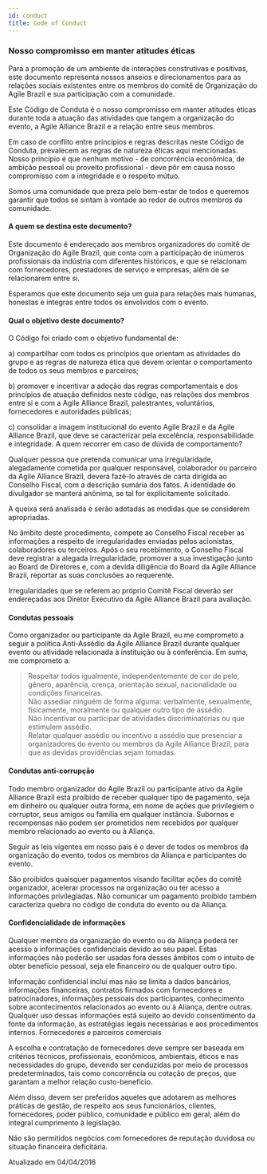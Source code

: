 ```yaml
---
id: conduct
title: Code of Conduct
---
```


### Nosso compromisso em manter atitudes éticas
Para a promoção de um ambiente de interações construtivas e positivas, este documento representa nossos anseios e direcionamentos para as relações sociais existentes entre os membros do comitê de Organização do Agile Brazil e sua participação com a comunidade.

Este Código de Conduta é o nosso compromisso em manter atitudes éticas durante toda a atuação das atividades que tangem a organização do evento, a Agile Alliance Brazil e a relação entre seus membros.

Em caso de conflito entre princípios e regras descritas neste Código de Conduta, prevalecem as regras de natureza éticas aqui mencionadas. Nosso princípio é que nenhum motivo - de concorrência econômica, de ambição pessoal ou proveito profissional - deve pôr em causa nosso compromisso com a integridade e o respeito mútuo.

Somos uma comunidade que preza pelo bem-estar de todos e queremos garantir que todos se sintam à vontade ao redor de outros membros da comunidade.


#### A quem se destina este documento?

Este documento é endereçado aos membros organizadores do comitê de Organização do Agile Brazil, que conta com a participação de inúmeros profissionais da indústria com diferentes históricos, e que se relacionam com fornecedores, prestadores de serviço e  empresas, além de se relacionarem entre si.

Esperamos que este documento seja um guia para relações mais humanas, honestas e íntegras entre todos os envolvidos com o evento.

#### Qual o objetivo deste documento?

O Código foi criado com o objetivo fundamental de:

a) compartilhar com todos os princípios que orientam as atividades do grupo e as regras de natureza ética que devem orientar o comportamento de todos os seus membros e parceiros;

b) promover e incentivar a adoção das regras comportamentais e dos princípios de atuação definidos neste código, nas relações dos membros entre si e com a Agile Alliance Brazil, palestrantes, voluntários, fornecedores e autoridades públicas;

c) consolidar a imagem institucional do evento Agile Brazil e da Agile Alliance Brazil, que deve se caracterizar pela excelência, responsabilidade e integridade.
A quem recorrer em caso de dúvida de comportamento?

Qualquer pessoa que pretenda comunicar uma irregularidade, alegadamente cometida por qualquer responsável, colaborador ou parceiro da Agile Alliance Brazil, deverá fazê-lo através de carta dirigida ao Conselho Fiscal, com a descrição sumária dos fatos. A identidade do divulgador se manterá anônima, se tal for explicitamente solicitado.

A queixa será analisada e serão adotadas as medidas que se considerem apropriadas.

No âmbito deste procedimento, compete ao Conselho Fiscal receber as informações a respeito de irregularidades enviadas pelos acionistas, colaboradores ou terceiros. Após o seu recebimento, o Conselho Fiscal deve registrar a alegada irregularidade, promover a sua investigação junto ao Board de Diretores e, com a devida diligência do Board da Agile Alliance Brazil, reportar as suas conclusões ao requerente.

Irregularidades que se referem ao próprio Comitê Fiscal deverão ser endereçadas aos Diretor Executivo da Agile Alliance Brazil para avaliação.

#### Condutas pessoais

Como organizador ou participante da Agile Brazil, eu me comprometo a seguir a política Anti-Assédio da Agile Alliance Brazil durante qualquer evento ou atividade relacionada à instituição ou à conferência. Em suma, me comprometo a:

>Respeitar todos igualmente, independentemente de cor de pele, gênero, aparência, crença, orientação sexual, nacionalidade ou condições financeiras.  
Não assediar ninguém de forma alguma: verbalmente, sexualmente, fisicamente, moralmente ou qualquer outro tipo de assédio.  
Não incentivar ou participar de atividades discriminatórias ou que estimulem assédio.  
Relatar qualquer assédio ou incentivo a assédio que presenciar a organizadores do evento ou membros da Agile Alliance Brazil, para que as devidas providências sejam tomadas.  

#### Condutas anti-corrupção

Todo membro organizador do Agile Brazil ou participante ativo da Agile Alliance Brazil está proibido de receber qualquer tipo de pagamento, seja em dinheiro ou qualquer outra forma, em nome de ações que privilegiem o corruptor, seus amigos ou família em qualquer instância. Subornos e recompensas não podem ser prometidos nem recebidos por qualquer membro relacionado ao evento ou à Aliança.

Seguir as leis vigentes em nosso país é o dever de todos os membros da organização do evento, todos os membros da Aliança e participantes do evento.

São proibidos quaisquer pagamentos visando facilitar ações do comitê organizador, acelerar processos na organização ou ter acesso a informações privilegiadas. Não comunicar um pagamento proibido também caracteriza quebra no código de conduta do evento ou da Aliança.

#### Confidencialidade de informações

Qualquer membro da organização do evento ou da Aliança poderá ter acesso a informações confidenciais devido ao seu papel. Estas informações não poderão ser usadas fora desses âmbitos com o intuito de obter benefício pessoal, seja ele financeiro ou de qualquer outro tipo.

Informação confidencial inclui mas não se limita a dados bancários, informações financeiras, contratos firmados com fornecedores e patrocinadores, informações pessoais dos participantes, conhecimento sobre acontecimentos relacionados ao evento ou à Aliança, dentre outras. Qualquer uso dessas informações está sujeito ao devido consentimento da fonte da informação, às estratégias legais necessárias e aos procedimentos internos.
Fornecedores e parceiros comerciais

A escolha e contratação de fornecedores deve sempre ser baseada em critérios técnicos, profissionais, econômicos, ambientais, éticos e nas necessidades do grupo, devendo ser conduzidas por meio de processos predeterminados, tais como concorrência ou cotação de preços, que garantam a melhor relação custo-benefício.

Além disso, devem ser preferidos aqueles que adotarem as melhores práticas de gestão, de respeito aos seus funcionários, clientes, fornecedores, poder público, comunidade e público em geral, além do integral cumprimento à legislação.

Não são permitidos negócios com fornecedores de reputação duvidosa ou situação financeira deficitária.

Atualizado em 04/04/2016
